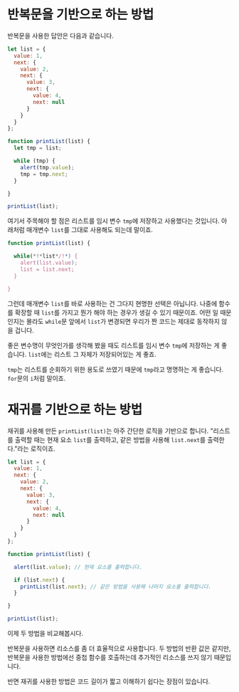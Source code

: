 # 반복문을 기반으로 하는 방법

반복문을 사용한 답안은 다음과 같습니다.

```js run
let list = {
  value: 1,
  next: {
    value: 2,
    next: {
      value: 3,
      next: {
        value: 4,
        next: null
      }
    }
  }
};

function printList(list) {
  let tmp = list;

  while (tmp) {
    alert(tmp.value);
    tmp = tmp.next;
  }

}

printList(list);
```

여기서 주목해야 할 점은 리스트를 임시 변수 `tmp`에 저장하고 사용했다는 것입니다. 아래처럼 매개변수 `list`를 그대로 사용해도 되는데 말이죠.

```js
function printList(list) {

  while(*!*list*/!*) {
    alert(list.value);
    list = list.next;
  }

}
```

그런데 매개변수 `list`를 바로 사용하는 건 그다지 현명한 선택은 아닙니다. 나중에 함수를 확장할 때 `list`를 가지고 뭔가 해야 하는 경우가 생길 수 있기 때문이죠. 어떤 일 때문인지는 몰라도 `while`문 앞에서 `list`가 변경되면 우리가 짠 코드는 제대로 동작하지 않을 겁니다.

좋은 변수명이 무엇인가를 생각해 봤을 때도 리스트를 임시 변수 `tmp`에 저장하는 게 좋습니다. `list`에는 리스트 그 자체가 저장되어있는 게 좋죠.

`tmp`는 리스트를 순회하기 위한 용도로 쓰였기 때문에 `tmp`라고 명명하는 게 좋습니다. `for`문의 `i`처럼 말이죠.

# 재귀를 기반으로 하는 방법

재귀를 사용해 만든 `printList(list)`는 아주 간단한 로직을 기반으로 합니다. "리스트를 출력할 때는 현재 요소 `list`를 출력하고, 같은 방법을 사용해 `list.next`를 출력한다."라는 로직이죠.

```js run
let list = {
  value: 1,
  next: {
    value: 2,
    next: {
      value: 3,
      next: {
        value: 4,
        next: null
      }
    }
  }
};

function printList(list) {

  alert(list.value); // 현재 요소를 출력합니다.

  if (list.next) {
    printList(list.next); // 같은 방법을 사용해 나머지 요소를 출력합니다.
  }

}

printList(list);
```

이제 두 방법을 비교해봅시다.

반복문을 사용하면 리소스를 좀 더 효율적으로 사용합니다. 두 방법의 반환 값은 같지만, 반복문을 사용한 방법에선 중첩 함수를 호출하는데 추가적인 리소스를 쓰지 않기 때문입니다. 

반면 재귀를 사용한 방법은 코드 길이가 짧고 이해하기 쉽다는 장점이 있습니다.
